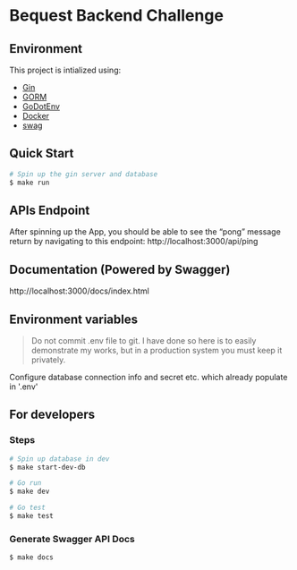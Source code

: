 # Bequest Backend Challenge

## Environment

This project is intialized using:

- [Gin](https://github.com/gin-gonic/gin)
- [GORM](https://github.com/jinzhu/gorm)
- [GoDotEnv](https://github.com/joho/godotenv)
- [Docker](https://www.docker.com/)
- [swag](https://github.com/swaggo/swag)

## Quick Start

```bash
# Spin up the gin server and database
$ make run
```

## APIs Endpoint
After spinning up the App, you should be able to see the “pong” message return by navigating to this endpoint: http://localhost:3000/api/ping

## Documentation (Powered by Swagger)

http://localhost:3000/docs/index.html

## Environment variables

> Do not commit .env file to git. I have done so here is to easily demonstrate my works,
> but in a production system you must keep it privately.

Configure database connection info and secret etc. which already populate in '.env'

## For developers

### Steps
```bash
# Spin up database in dev
$ make start-dev-db

# Go run
$ make dev

# Go test
$ make test
```

### Generate Swagger API Docs
```bash
$ make docs
```
